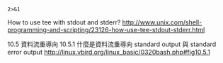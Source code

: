 ```
2>&1
```

How to use tee with stdout and stderr?
http://www.unix.com/shell-programming-and-scripting/23126-how-use-tee-stdout-stderr.html

10.5 資料流重導向
10.5.1 什麼是資料流重導向
standard output 與 standard error output
http://linux.vbird.org/linux_basic/0320bash.php#fig10.5.1
